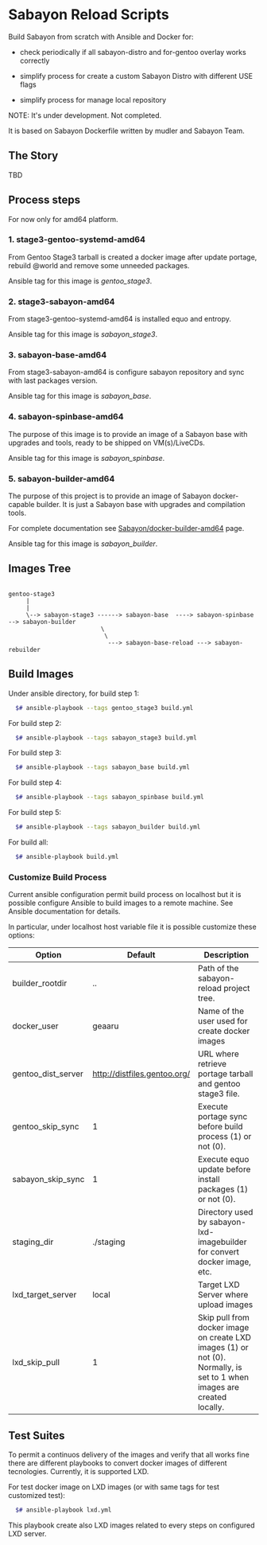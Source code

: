 # Sabayon Reload Scripts

Build Sabayon from scratch with Ansible and Docker for:

  * check periodically if all sabayon-distro and for-gentoo overlay
    works correctly

  * simplify process for create a custom Sabayon Distro with
    different USE flags

  * simplify process for manage local repository

NOTE: It's under development. Not completed.

It is based on Sabayon Dockerfile written by mudler and Sabayon Team.

## The Story

TBD

## Process steps

For now only for amd64 platform.

### 1. stage3-gentoo-systemd-amd64

From Gentoo Stage3 tarball is created a docker image after update portage, rebuild @world and
remove some unneeded packages.

Ansible tag for this image is *gentoo_stage3*.

### 2. stage3-sabayon-amd64

From stage3-gentoo-systemd-amd64 is installed equo and entropy.

Ansible tag for this image is *sabayon_stage3*.

### 3. sabayon-base-amd64

From stage3-sabayon-amd64 is configure sabayon repository and sync with last packages version.

Ansible tag for this image is *sabayon_base*.

### 4. sabayon-spinbase-amd64

The purpose of this image is to provide an image of a Sabayon base with upgrades and tools,
ready to be shipped on VM(s)/LiveCDs.

Ansible tag for this image is *sabayon_spinbase*.

### 5. sabayon-builder-amd64

The purpose of this project is to provide an image of Sabayon docker-capable builder.
It is just a Sabayon base with upgrades and compilation tools.

For complete documentation see [Sabayon/docker-builder-amd64](https://github.com/Sabayon/docker-builder-amd64) page.

Ansible tag for this image is *sabayon_builder*.

## Images Tree

```

gentoo-stage3
     |
     |
     \--> sabayon-stage3 ------> sabayon-base  ----> sabayon-spinbase --> sabayon-builder
                          \
                           \
                            ---> sabayon-base-reload ---> sabayon-rebuilder
```

## Build Images

Under ansible directory, for build step 1:

```bash
  $# ansible-playbook --tags gentoo_stage3 build.yml
```

For build step 2:

```bash
  $# ansible-playbook --tags sabayon_stage3 build.yml
```

For build step 3:

```bash
  $# ansible-playbook --tags sabayon_base build.yml
```

For build step 4:

```bash
  $# ansible-playbook --tags sabayon_spinbase build.yml
```

For build step 5:

```bash
  $# ansible-playbook --tags sabayon_builder build.yml
```

For build all:

```bash
  $# ansible-playbook build.yml
```

### Customize Build Process

Current ansible configuration permit build process on localhost but it is possible configure Ansible to build images to a remote machine.
See Ansible documentation for details.

In particular, under localhost host variable file it is possible customize these options:

| Option   |  Default | Description |
|----------|----------|-------------|
| builder_rootdir  | ..  | Path of the sabayon-reload project tree.  |
| docker_user  | geaaru  | Name of the user used for create docker images  |
| gentoo_dist_server  | http://distfiles.gentoo.org/  | URL where retrieve portage tarball and gentoo stage3 file.  |
| gentoo_skip_sync | 1 | Execute portage sync before build process (1) or not (0). |
| sabayon_skip_sync | 1 | Execute equo update before install packages (1) or not (0). |
| staging_dir | ./staging | Directory used by sabayon-lxd-imagebuilder for convert docker image, etc. |
| lxd_target_server | local | Target LXD Server where upload images |
| lxd_skip_pull | 1 | Skip pull from docker image on create LXD images (1) or not (0). Normally, is set to 1 when images are created locally. |


## Test Suites

To permit a continuos delivery of the images and verify that all works fine there are different
playbooks to convert docker images of different tecnologies. Currently, it is supported LXD.

For test docker image on LXD images (or with same tags for test customized test):

```bash
  $# ansible-playbook lxd.yml
```

This playbook create also LXD images related to every steps on configured LXD server.
